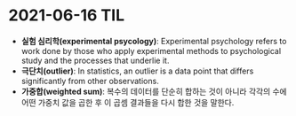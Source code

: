 # 2021-06-16 TIL

- **실험 심리학(experimental psycology)**: Experimental psychology refers to work done by those who apply experimental methods to psychological study and the processes that underlie it. 
- **극단치(outlier)**: In statistics, an outlier is a data point that differs significantly from other observations.
- **가중합(weighted sum)**: 복수의 데이터를 단순히 합하는 것이 아니라 각각의 수에 어떤 가중치 값을 곱한 후 이 곱셈 결과들을 다시 합한 것을 말한다.
